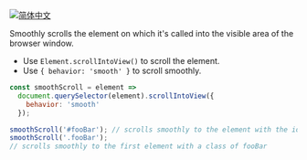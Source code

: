 
<a href="./README.zh-CN.md" target="_blank"><img src="https://img.shields.io/badge/-%E7%AE%80%E4%BD%93%E4%B8%AD%E6%96%87-gray" alt="简体中文"/></a>

Smoothly scrolls the element on which it's called into the visible area of the browser window.

- Use `Element.scrollIntoView()` to scroll the element.
- Use `{ behavior: 'smooth' }` to scroll smoothly.

```js
const smoothScroll = element =>
  document.querySelector(element).scrollIntoView({
    behavior: 'smooth'
  });
```

```js
smoothScroll('#fooBar'); // scrolls smoothly to the element with the id fooBar
smoothScroll('.fooBar');
// scrolls smoothly to the first element with a class of fooBar
```
